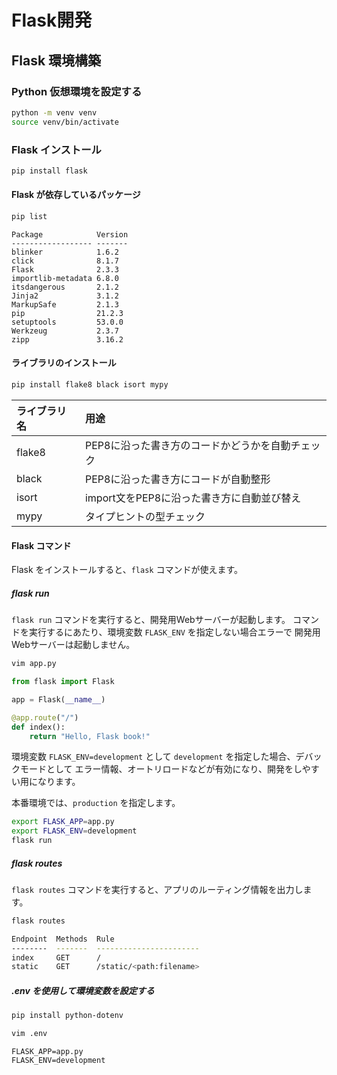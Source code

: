 # Flask開発

## Flask 環境構築
### Python 仮想環境を設定する
```bash
python -m venv venv
source venv/bin/activate
```
### Flask インストール
```bash
pip install flask
```
#### Flask が依存しているパッケージ
```bash
pip list
```
```
Package            Version
------------------ -------
blinker            1.6.2
click              8.1.7
Flask              2.3.3
importlib-metadata 6.8.0
itsdangerous       2.1.2
Jinja2             3.1.2
MarkupSafe         2.1.3
pip                21.2.3
setuptools         53.0.0
Werkzeug           2.3.7
zipp               3.16.2
```
#### ライブラリのインストール
```bash
pip install flake8 black isort mypy
```
|ライブラリ名|用途|
|:--|:--|
|flake8|PEP8に沿った書き方のコードかどうかを自動チェック|
|black|PEP8に沿った書き方にコードが自動整形|
|isort|import文をPEP8に沿った書き方に自動並び替え|
|mypy|タイプヒントの型チェック|

#### Flask コマンド
Flask をインストールすると、`flask` コマンドが使えます。
##### flask run
`flask run` コマンドを実行すると、開発用Webサーバーが起動します。
コマンドを実行するにあたり、環境変数 `FLASK_ENV` を指定しない場合エラーで
開発用Webサーバーは起動しません。
```bash
vim app.py
```
```python
from flask import Flask

app = Flask(__name__)

@app.route("/")
def index():
    return "Hello, Flask book!"
```
環境変数 `FLASK_ENV=development` として `development` を指定した場合、デバックモードとして
エラー情報、オートリロードなどが有効になり、開発をしやすい用になります。

本番環境では、`production` を指定します。
```bash
export FLASK_APP=app.py
export FLASK_ENV=development
flask run
```

##### flask routes
`flask routes` コマンドを実行すると、アプリのルーティング情報を出力します。
```bash
flask routes
```
```bash
Endpoint  Methods  Rule                   
--------  -------  -----------------------
index     GET      /                      
static    GET      /static/<path:filename>
```

##### .env を使用して環境変数を設定する
```bash
pip install python-dotenv
```
```bash
vim .env
```
```env
FLASK_APP=app.py
FLASK_ENV=development
```
